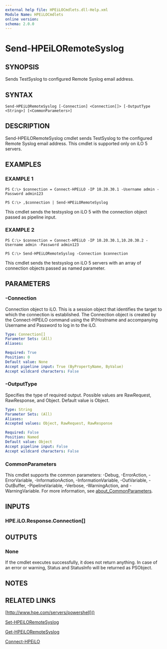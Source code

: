 ```yaml
---
external help file: HPEiLOCmdlets.dll-Help.xml
Module Name: HPEiLOCmdlets
online version:
schema: 2.0.0
---
```


# Send-HPEiLORemoteSyslog

## SYNOPSIS
Sends TestSyslog to configured Remote Syslog email address.

## SYNTAX

```
Send-HPEiLORemoteSyslog [-Connection] <Connection[]> [-OutputType <String>] [<CommonParameters>]
```

## DESCRIPTION
Send-HPEiLORemoteSyslog cmdlet sends TestSyslog to the configured Remote Syslog email address.
This cmdlet is supported only on iLO 5 servers.

## EXAMPLES

### EXAMPLE 1
```
PS C:\> $connection = Connect-HPEiLO -IP 10.20.30.1 -Username admin -Password admin123

PS C:\> ,$connection | Send-HPEiLORemoteSyslog
```

This cmdlet sends the testsyslog on iLO 5 with the connection object passed as pipeline input.

### EXAMPLE 2
```
PS C:\> $connection = Connect-HPEiLO -IP 10.20.30.1,10.20.30.2 -Username admin -Password admin123

PS C:\> Send-HPEiLORemoteSyslog -Connection $connection
```

This cmdlet sends the testsyslog on iLO 5 servers with an array of connection objects passed as named parameter.

## PARAMETERS

### -Connection
Connection object to iLO.
This is a session object that identifies the target to which the connection is established.
The Connection object is created by the Connect-HPEiLO command using the IP/Hostname and accompanying Username and Password to log in to the iLO.

```yaml
Type: Connection[]
Parameter Sets: (All)
Aliases:

Required: True
Position: 0
Default value: None
Accept pipeline input: True (ByPropertyName, ByValue)
Accept wildcard characters: False
```

### -OutputType
Specifies the type of required output.
Possible values are RawRequest, RawResponse, and Object.
Default value is Object.

```yaml
Type: String
Parameter Sets: (All)
Aliases:
Accepted values: Object, RawRequest, RawResponse

Required: False
Position: Named
Default value: Object
Accept pipeline input: False
Accept wildcard characters: False
```

### CommonParameters
This cmdlet supports the common parameters: -Debug, -ErrorAction, -ErrorVariable, -InformationAction, -InformationVariable, -OutVariable, -OutBuffer, -PipelineVariable, -Verbose, -WarningAction, and -WarningVariable. For more information, see [about_CommonParameters](http://go.microsoft.com/fwlink/?LinkID=113216).

## INPUTS

### HPE.iLO.Response.Connection[]
## OUTPUTS

### None
If the cmdlet executes successfully, it does not return anything.
In case of an error or warning, Status and StatusInfo will be returned as PSObject.

## NOTES

## RELATED LINKS

[http://www.hpe.com/servers/powershell]()

[Set-HPEiLORemoteSyslog]()

[Get-HPEiLORemoteSyslog]()

[Connect-HPEiLO]()

